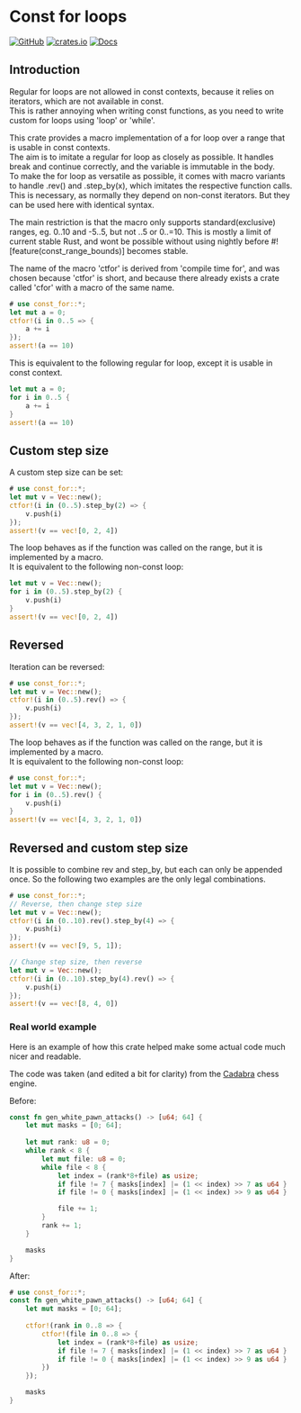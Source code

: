# Const for loops

[![GitHub](https://img.shields.io/badge/GitHub-black?logo=github)](https://github.com/JENebel/const_for)
[![crates.io](https://img.shields.io/crates/v/const_for?logo=rust&logoColor=b7410e)](http://crates.io/crates/const_for)
[![Docs](https://img.shields.io/docsrs/const_for/latest?logo=Docs.rs)](https://docs.rs/const_for/latest)

## Introduction

Regular for loops are not allowed in const contexts, because it relies on iterators, which are not available in const.\
This is rather annoying when writing const functions, as you need to write custom for loops using 'loop' or 'while'.

This crate provides a macro implementation of a for loop over a range that is usable in const contexts.\
The aim is to imitate a regular for loop as closely as possible. It handles break and continue correctly, and the variable is immutable in the body.\
To make the for loop as versatile as possible, it comes with macro variants to handle .rev() and .step_by(x), which imitates the respective function calls.
This is necessary, as normally they depend on non-const iterators. But they can be used here with identical syntax.

The main restriction is that the macro only supports standard(exclusive) ranges, eg. 0..10 and -5..5, but not ..5 or 0..=10. This is mostly a limit of current stable Rust, and wont be possible without using nightly before #![feature(const_range_bounds)] becomes stable.

The name of the macro 'ctfor' is derived from 'compile time for', and was chosen because 'ctfor' is short, and because there already exists a crate called 'cfor' with a macro of the same name.

```rust
# use const_for::*;
let mut a = 0;
ctfor!(i in 0..5 => {
    a += i
});
assert!(a == 10)
```

This is equivalent to the following regular for loop, except it is usable in const context.

```rust
let mut a = 0;
for i in 0..5 {
    a += i
}
assert!(a == 10)
```

## Custom step size

A custom step size can be set:

```rust
# use const_for::*;
let mut v = Vec::new();
ctfor!(i in (0..5).step_by(2) => {
    v.push(i)
});
assert!(v == vec![0, 2, 4])
```

The loop behaves as if the function was called on the range, but it is implemented by a macro.\
It is equivalent to the following non-const loop:

```rust
let mut v = Vec::new();
for i in (0..5).step_by(2) {
    v.push(i)
}
assert!(v == vec![0, 2, 4])
```

## Reversed

Iteration can be reversed:

```rust
# use const_for::*;
let mut v = Vec::new();
ctfor!(i in (0..5).rev() => {
    v.push(i)
});
assert!(v == vec![4, 3, 2, 1, 0])
```

The loop behaves as if the function was called on the range, but it is implemented by a macro.\
It is equivalent to the following non-const loop:

```rust
# use const_for::*;
let mut v = Vec::new();
for i in (0..5).rev() {
    v.push(i)
}
assert!(v == vec![4, 3, 2, 1, 0])
```

## Reversed and custom step size

It is possible to combine rev and step_by, but each can only be appended once. So the following two examples are the only legal combinations.

```rust
# use const_for::*;
// Reverse, then change step size
let mut v = Vec::new();
ctfor!(i in (0..10).rev().step_by(4) => {
    v.push(i)
});
assert!(v == vec![9, 5, 1]);

// Change step size, then reverse
let mut v = Vec::new();
ctfor!(i in (0..10).step_by(4).rev() => {
    v.push(i)
});
assert!(v == vec![8, 4, 0])
```

### Real world example

Here is an example of how this crate helped make some actual code much nicer and readable.

The code was taken (and edited a bit for clarity) from the [Cadabra](https://github.com/JENebel/Cadabra/blob/master/prepare_constants.rs) chess engine.

Before:

```rust
const fn gen_white_pawn_attacks() -> [u64; 64] {
    let mut masks = [0; 64];
    
    let mut rank: u8 = 0;
    while rank < 8 {
        let mut file: u8 = 0;
        while file < 8 {
            let index = (rank*8+file) as usize;
            if file != 7 { masks[index] |= (1 << index) >> 7 as u64 }
            if file != 0 { masks[index] |= (1 << index) >> 9 as u64 }

            file += 1;
        }
        rank += 1;
    }

    masks
}
```

After:

```rust
# use const_for::*;
const fn gen_white_pawn_attacks() -> [u64; 64] {
    let mut masks = [0; 64];
    
    ctfor!(rank in 0..8 => {
        ctfor!(file in 0..8 => {
            let index = (rank*8+file) as usize;
            if file != 7 { masks[index] |= (1 << index) >> 7 as u64 }
            if file != 0 { masks[index] |= (1 << index) >> 9 as u64 }
        })
    });

    masks
}
```
